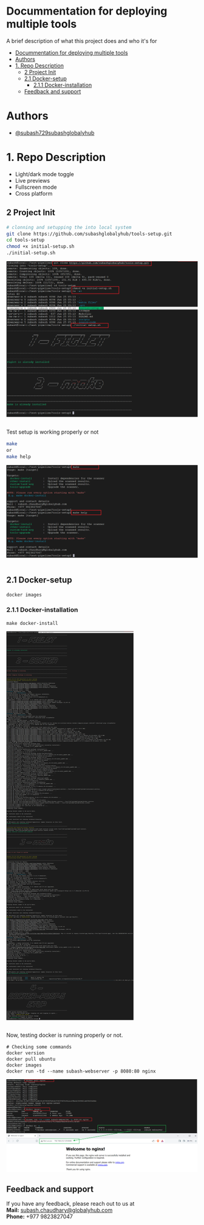 
# Docummentation for deploying multiple tools

A brief description of what this project does and who it's for

- [Docummentation for deploying multiple tools](#docummentation-for-deploying-multiple-tools)
- [Authors](#authors)
- [1. Repo Description](#1-repo-description)
  - [2 Project Init](#2-project-init)
  - [2.1 Docker-setup](#21-docker-setup)
    - [2.1.1 Docker-installation](#211-docker-installation)
  - [Feedback and support](#feedback-and-support)


# Authors

- [@subash729subashglobalyhub](https://github.com/subashglobalyhub)


# 1. Repo Description

- Light/dark mode toggle
- Live previews
- Fullscreen mode
- Cross platform

## 2 Project Init
```bash
# clonning and setupping the into local system
git clone https://github.com/subashglobalyhub/tools-setup.git
cd tools-setup
chmod +x initial-setup.sh
./initial-setup.sh
```
![alt text](Screenshots/0.0-project-setup.png)
```

```
Test setup is working properly or not 
```bash
make 
or
make help
```
![alt text](Screenshots/0.1-veryfing-setup.png)
```

```

## 2.1 Docker-setup
```
docker images
```

### 2.1.1 Docker-installation
```
make docker-install
```
![alt text](Screenshots/2.0-docker-intall-setup.png)

```
```
Now, testing docker is running properly or not.
```
# Checking some commands
docker version
docker pull ubuntu
docker images
docker run -td --name subash-webserver -p 8080:80 nginx
```
![alt text](Screenshots/2.0.1-run-image-using-docker.png)

## Feedback and support

If you have any feedback, please reach out to us at <br> 
**Mail:** subash.chaudhary@globalyhub.com <br>
**Phone:** +977 9823827047 <br>


